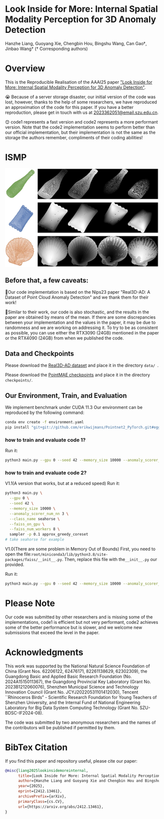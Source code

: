 # Look Inside for More: Internal Spatial Modality Perception for 3D Anomaly Detection
Hanzhe Liang, Guoyang Xie, Chengbin Hou, Bingshu Wang, Can Gao†, Jinbao Wang†
(† Corresponding authors)

# Overview
This is the Reproducible Realisation of the AAAI25 paper ["Look Inside for More: Internal Spatial Modality Perception for 3D Anomaly Detection"](https://arxiv.org/abs/2412.13461). 

😭 Because of a server storage disaster, our initial version of the code was lost, however, thanks to the help of some researchers, we have reproduced an approximation of the code for this paper. If you have a better reproduction, please get in touch with us at 2023362051@email.szu.edu.cn.

😊 code1 represents a fast version and code2 represents a more performant version. Note that the code2 implementation seems to perform better than our official implementation, but their implementation is not the same as the storage the authors remember, compliments of their coding abilities!

# ISMP
![ISMP](./pipeline.png)

## Before that, a few caveats:

🚀Our code implementation is based on the Nips23 paper "Real3D-AD: A Dataset of Point Cloud Anomaly Detection" and we thank them for their work!

🚀Similar to their work, our code is also stochastic, and the results in the paper are obtained by means of the mean. If there are some discrepancies between your implementation and the values in the paper, it may be due to randomness and we are working on addressing it. To try to be as consistent as possible, you can use either the RTX3090 (24GB) mentioned in the paper or the RTX4090 (24GB) from when we published the code.

## Data and Checkpoints

Please download the [Real3D-AD dataset](https://github.com/M-3LAB/Real3D-AD?tab=readme-ov-file) and place it in the directory ```data/ ```.

Please download the [PointMAE checkpoints](https://github.com/Pang-Yatian/Point-MAE/releases/download/main/pretrain.pth) and place it in the directory ```checkpoints/```.

## Our Environment, Train, and Evaluation
We implement benchmark under CUDA 11.3 Our environment can be reproduced by the following command:
```bash
conda env create -f environment.yaml
pip install "git+git://github.com/erikwijmans/Pointnet2_PyTorch.git#egg=pointnet2_ops&subdirectory=pointnet2_ops_lib"
```
### how to train and evaluate code 1?

Run it:

```bash
python3 main.py --gpu 0 --seed 42 --memory_size 10000 --anomaly_scorer_num_nn 3 --faiss_on_gpu --faiss_num_workers 8 sampler -p 0.1 approx_greedy_corest #eval on Real3D-AD
```

### how to train and evaluate code 2?
V1.1(A version that works, but at a reduced speed)
Run it:

```bash
python3 main.py \
  --gpu 0 \
  --seed 42 \
  --memory_size 10000 \
  --anomaly_scorer_num_nn 3 \
  --class_name seahorse \
  --faiss_on_gpu \
  --faiss_num_workers 8 \
  sampler -p 0.1 approx_greedy_coreset
# take seahorse for example 
```

V1.0(There are some problem in Memory Out of Bounds)
First, you need to open the file:```root/miniconda3/lib/python3.8/site-packages/faiss/__init__.py```. Then, replace this file with the```__init__.py``` our provided.

Run it:

```bash
python3 main.py --gpu 0 --seed 42 --memory_size 10000 --anomaly_scorer_num_nn 3 --faiss_on_gpu --faiss_num_workers 8 sampler -p 0.1 approx_greedy_corest #eval on Real3D-AD
```

# Please Note
Our code was submitted by other researchers and is missing some of the implementations, code1 is efficient but not very performant, code2 achieves some of the better performance but is slower, and we welcome new submissions that exceed the level in the paper.

# Acknowledgments
This work was supported by the National Natural Science Foundation of China (Grant Nos. 62206122, 62476171, 82261138629, 62302309), the Guangdong Basic and Applied Basic Research Foundation (No. 2024A1515011367), the Guangdong Provincial Key Laboratory (Grant No. 2023B1212060076), Shenzhen Municipal Science and Technology Innovation Council (Grant No. JCYJ20220531101412030), Tencent ``Rhinoceros Birds” - Scientific Research Foundation for Young Teachers of Shenzhen University, and the Internal Fund of National Engineering Laboratory for Big Data System Computing Technology (Grant No. SZU-BDSC-IF2024-08).

The code was submitted by two anonymous researchers and the names of the contributors will be published if permitted by them.

# BibTex Citation
If you find this paper and repository useful, please cite our paper:
```bibtex
@misc{liang2025lookinsidemoreinternal,
      title={Look Inside for More: Internal Spatial Modality Perception for 3D Anomaly Detection}, 
      author={Hanzhe Liang and Guoyang Xie and Chengbin Hou and Bingshu Wang and Can Gao and Jinbao Wang},
      year={2025},
      eprint={2412.13461},
      archivePrefix={arXiv},
      primaryClass={cs.CV},
      url={https://arxiv.org/abs/2412.13461}, 
}
```
